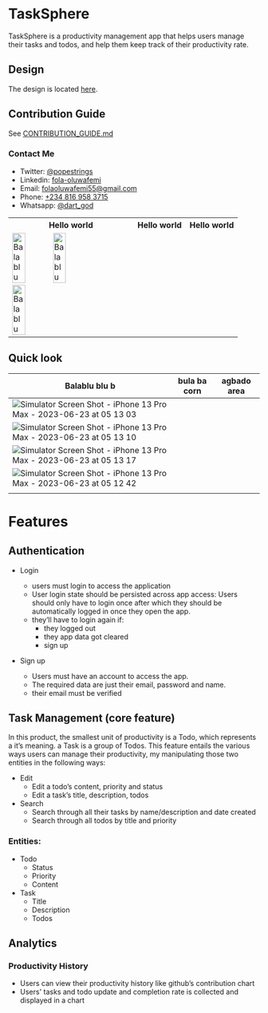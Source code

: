 # TaskSphere

TaskSphere is a productivity management app that helps users manage their tasks and todos, and help them keep track of
their productivity rate.

## Design

The design is
located [here](https://www.figma.com/file/sY1EuiCJTbcP6PsnNNizm1/TaskSphere?type=design&node-id=0%3A1&t=XVdUHzMx91fp8pzj-1).

## Contribution Guide

See [CONTRIBUTION_GUIDE.md](CONTRIBUTION_GUIDE.md)

### Contact Me

- Twitter: [@popestrings](https://twitter.com/popestrings)
- Linkedin: [fola-oluwafemi](https://linkedin.com/in/fola-oluwafemi)
- Email: [folaoluwafemi55@gmail.com](mailto:folaoluwafemi55@gmail.com)
- Phone: [+234 816 958 3715](tel:+2348169583715)
- Whatsapp: [@dart_god](https://wa.me/2348169583715)

<table>
    <tbody width=100%>
    <tr>
        <th>
            Hello world
        </th>
        <th>
            Hello world
        </th>
        <th>
            Hello world
        </th>
    </tr>
    <tr>
        <td>
            <img width=33% src="https://github.com/folaoluwafemi/task_sphere/assets/89414401/1c1ef098-7d91-471d-8767-0edd517283b5" alt="Balablu"></img>
            <img width=33% src="https://github.com/folaoluwafemi/task_sphere/assets/89414401/0d9e2583-5470-4c14-b5ce-484d803b4af1" alt="Balablu"></img>
            <img width=33% src="https://github.com/folaoluwafemi/task_sphere/assets/89414401/a13cbaa7-c5d5-42b1-ba49-93f6c880305f" alt="Balablu"></img>
        </td>
    </tr>
</table>


## Quick look
| Balablu blu b | bula ba corn  | agbado area   |
| ------------- | ------------- | ------------- |
| ![Simulator Screen Shot - iPhone 13 Pro Max - 2023-06-23 at 05 13 03](https://github.com/folaoluwafemi/task_sphere/assets/89414401/1c1ef098-7d91-471d-8767-0edd517283b5) |
![Simulator Screen Shot - iPhone 13 Pro Max - 2023-06-23 at 05 13 10](https://github.com/folaoluwafemi/task_sphere/assets/89414401/0d9e2583-5470-4c14-b5ce-484d803b4af1) |
| ![Simulator Screen Shot - iPhone 13 Pro Max - 2023-06-23 at 05 13 17](https://github.com/folaoluwafemi/task_sphere/assets/89414401/a13cbaa7-c5d5-42b1-ba49-93f6c880305f) |
| ![Simulator Screen Shot - iPhone 13 Pro Max - 2023-06-23 at 05 12 42](https://github.com/folaoluwafemi/task_sphere/assets/89414401/c53736d9-1ebf-4675-9e71-bde0b088cac9) |
|    |    |








# Features

## Authentication

* Login
    - users must login to access the application
    - User login state should be persisted across app access: Users should only have to login once after which they
      should be automatically logged in once they open the app.
    - they’ll have to login again if:
        * they logged out
        * they app data got cleared
        * sign up


* Sign up
    - Users must have an account to access the app.
    - The required data are just their email, password and name.
    - their email must be verified

## Task Management (core feature)

In this product, the smallest unit of productivity is a Todo, which represents a it’s meaning.
a Task is a group of Todos.
This feature entails the various ways users can manage their productivity, my manipulating those two entities in the
following ways:

* Edit
    * Edit a todo’s content, priority and status
    * Edit a task’s title, description, todos
* Search
    * Search through all their tasks by name/description and date created
    * Search through all todos by title and priority

### Entities:

* Todo
    * Status
    * Priority
    * Content
* Task
    * Title
    * Description
    * Todos

## Analytics
### Productivity History
- Users can view their productivity history like github’s contribution chart
- Users' tasks and todo update and completion rate is collected and displayed in a chart
